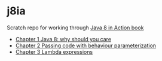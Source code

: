 # j8ia
Scratch repo for working through [Java 8 in Action book](https://www.manning.com/books/java-8-in-action)

- [Chapter 1 Java 8: why should you care](docs/ch1/README.md)
- [Chapter 2 Passing code with behaviour parameterization](docs/ch2/README.md)
- [Chapter 3 Lambda expressions](docs/ch3/README.md)